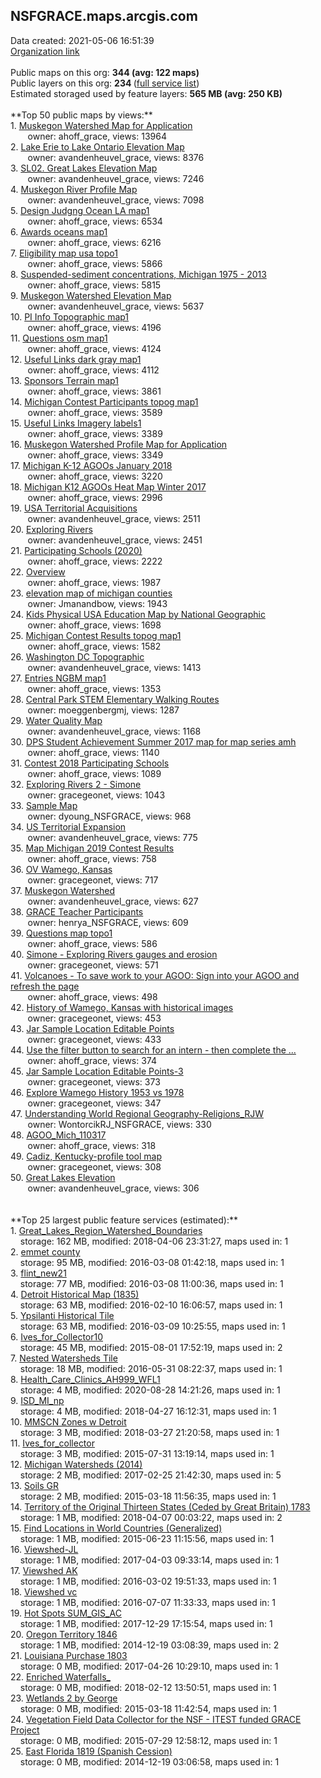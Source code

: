 <h2>NSFGRACE.maps.arcgis.com</h2> Data created: 2021-05-06 16:51:39 <br /><a target='new' href='https://NSFGRACE.maps.arcgis.com'>Organization link</a><br /><br />Public maps on this org: <b>344 (avg: 122 maps)</b><br />Public layers on this org: <b>234 </b>(<a target='new' href='https://services.arcgis.com/wgzKd27pYSsjGo3t/ArcGIS/rest/services'>full service list</a>)<br />Estimated storaged used by feature layers: <b>565 MB (avg: 250 KB)</b><br /><br />**Top 50 public maps by views:**<br />  1. <a target='new' href='https://www.arcgis.com/home/item.html?id=ed360c857b0d4a9d9796159f22286d8e'>Muskegon Watershed Map for Application</a> <br />  &nbsp;&nbsp;&nbsp;&nbsp; &nbsp;&nbsp;owner: ahoff_grace, views: 13964<br />  2. <a target='new' href='https://www.arcgis.com/home/item.html?id=3bb3b3b7efd64182bcfd0cbb46aa9b3f'>Lake Erie to Lake Ontario Elevation Map</a> <br />  &nbsp;&nbsp;&nbsp;&nbsp; &nbsp;&nbsp;owner: avandenheuvel_grace, views: 8376<br />  3. <a target='new' href='https://www.arcgis.com/home/item.html?id=b761067f795b4d93bc53465ae18bffd8'>SL02. Great Lakes Elevation Map</a> <br />  &nbsp;&nbsp;&nbsp;&nbsp; &nbsp;&nbsp;owner: avandenheuvel_grace, views: 7246<br />  4. <a target='new' href='https://www.arcgis.com/home/item.html?id=598e3b4d4d344644b44ceb8366985fec'>Muskegon River Profile Map</a> <br />  &nbsp;&nbsp;&nbsp;&nbsp; &nbsp;&nbsp;owner: avandenheuvel_grace, views: 7098<br />  5. <a target='new' href='https://www.arcgis.com/home/item.html?id=945c5a036a0f4596a64730500b1214ba'>Design Judgng Ocean LA map1</a> <br />  &nbsp;&nbsp;&nbsp;&nbsp; &nbsp;&nbsp;owner: ahoff_grace, views: 6534<br />  6. <a target='new' href='https://www.arcgis.com/home/item.html?id=d43b911c2a6c467fb6ee5e138c342773'>Awards oceans map1</a> <br />  &nbsp;&nbsp;&nbsp;&nbsp; &nbsp;&nbsp;owner: ahoff_grace, views: 6216<br />  7. <a target='new' href='https://www.arcgis.com/home/item.html?id=8113abc375e341439ab036e421f501f5'>Eligibility map usa topo1</a> <br />  &nbsp;&nbsp;&nbsp;&nbsp; &nbsp;&nbsp;owner: ahoff_grace, views: 5866<br />  8. <a target='new' href='https://www.arcgis.com/home/item.html?id=535904b250eb46e091600db91b9e7a7a'>Suspended-sediment concentrations, Michigan 1975 - 2013</a> <br />  &nbsp;&nbsp;&nbsp;&nbsp; &nbsp;&nbsp;owner: ahoff_grace, views: 5815<br />  9. <a target='new' href='https://www.arcgis.com/home/item.html?id=1a075cdeedcc46f1b1106a38e665ee56'>Muskegon Watershed Elevation Map</a> <br />  &nbsp;&nbsp;&nbsp;&nbsp; &nbsp;&nbsp;owner: avandenheuvel_grace, views: 5637<br />  10. <a target='new' href='https://www.arcgis.com/home/item.html?id=ebb89bf47e6a4564a689be1577b0b6f5'>PI Info Topographic map1</a> <br />  &nbsp;&nbsp;&nbsp;&nbsp; &nbsp;&nbsp;owner: ahoff_grace, views: 4196<br />  11. <a target='new' href='https://www.arcgis.com/home/item.html?id=9ae9dedb9d4a48ec8b200cae0c9f20ba'>Questions osm map1</a> <br />  &nbsp;&nbsp;&nbsp;&nbsp; &nbsp;&nbsp;owner: ahoff_grace, views: 4124<br />  12. <a target='new' href='https://www.arcgis.com/home/item.html?id=04954cc7d5514854950eb3e2f6c11035'>Useful Links dark gray map1</a> <br />  &nbsp;&nbsp;&nbsp;&nbsp; &nbsp;&nbsp;owner: ahoff_grace, views: 4112<br />  13. <a target='new' href='https://www.arcgis.com/home/item.html?id=f23835a48add49458e5fab3f587e3d61'>Sponsors Terrain map1</a> <br />  &nbsp;&nbsp;&nbsp;&nbsp; &nbsp;&nbsp;owner: ahoff_grace, views: 3861<br />  14. <a target='new' href='https://www.arcgis.com/home/item.html?id=925c986aee054120918ea633d500a92a'>Michigan Contest Participants topog map1</a> <br />  &nbsp;&nbsp;&nbsp;&nbsp; &nbsp;&nbsp;owner: ahoff_grace, views: 3589<br />  15. <a target='new' href='https://www.arcgis.com/home/item.html?id=91f2d1aef48a42d49895640f1b57af36'>Useful Links Imagery labels1</a> <br />  &nbsp;&nbsp;&nbsp;&nbsp; &nbsp;&nbsp;owner: ahoff_grace, views: 3389<br />  16. <a target='new' href='https://www.arcgis.com/home/item.html?id=3ca3f8d94c4f40228244b15c41ed9485'>Muskegon Watershed Profile Map for Application</a> <br />  &nbsp;&nbsp;&nbsp;&nbsp; &nbsp;&nbsp;owner: ahoff_grace, views: 3349<br />  17. <a target='new' href='https://www.arcgis.com/home/item.html?id=30a01595760641e3af919f6996f6d40d'>Michigan K-12 AGOOs January 2018</a> <br />  &nbsp;&nbsp;&nbsp;&nbsp; &nbsp;&nbsp;owner: ahoff_grace, views: 3220<br />  18. <a target='new' href='https://www.arcgis.com/home/item.html?id=ca2a6f91751c49b3a761e6634714d632'>Michigan K12 AGOOs Heat Map Winter 2017</a> <br />  &nbsp;&nbsp;&nbsp;&nbsp; &nbsp;&nbsp;owner: ahoff_grace, views: 2996<br />  19. <a target='new' href='https://www.arcgis.com/home/item.html?id=556d5345324c432e9e7f976898ba0a73'>USA Territorial Acquisitions </a> <br />  &nbsp;&nbsp;&nbsp;&nbsp; &nbsp;&nbsp;owner: avandenheuvel_grace, views: 2511<br />  20. <a target='new' href='https://www.arcgis.com/home/item.html?id=1fdb0dc963f6478aa3542bac0a69bf8e'>Exploring Rivers</a> <br />  &nbsp;&nbsp;&nbsp;&nbsp; &nbsp;&nbsp;owner: avandenheuvel_grace, views: 2451<br />  21. <a target='new' href='https://www.arcgis.com/home/item.html?id=39171fe3f8d741e1ba53c9898e885b87'>Participating Schools (2020)</a> <br />  &nbsp;&nbsp;&nbsp;&nbsp; &nbsp;&nbsp;owner: ahoff_grace, views: 2222<br />  22. <a target='new' href='https://www.arcgis.com/home/item.html?id=4f5714e2fe5b4acb9cfa8a324c39e53a'>Overview</a> <br />  &nbsp;&nbsp;&nbsp;&nbsp; &nbsp;&nbsp;owner: ahoff_grace, views: 1987<br />  23. <a target='new' href='https://www.arcgis.com/home/item.html?id=8a95f350f10b404aa2682e3558865b31'>elevation map of michigan counties</a> <br />  &nbsp;&nbsp;&nbsp;&nbsp; &nbsp;&nbsp;owner: Jmanandbow, views: 1943<br />  24. <a target='new' href='https://www.arcgis.com/home/item.html?id=719094a7cbe345879f22690926a8fec7'>Kids Physical USA Education Map by National Geographic</a> <br />  &nbsp;&nbsp;&nbsp;&nbsp; &nbsp;&nbsp;owner: ahoff_grace, views: 1698<br />  25. <a target='new' href='https://www.arcgis.com/home/item.html?id=2eb7a8dd71434ecd8aaa43772481b2e1'>Michigan Contest Results topog map1</a> <br />  &nbsp;&nbsp;&nbsp;&nbsp; &nbsp;&nbsp;owner: ahoff_grace, views: 1582<br />  26. <a target='new' href='https://www.arcgis.com/home/item.html?id=d708f2d958ca4b83b23458b123348025'>Washington DC Topographic</a> <br />  &nbsp;&nbsp;&nbsp;&nbsp; &nbsp;&nbsp;owner: avandenheuvel_grace, views: 1413<br />  27. <a target='new' href='https://www.arcgis.com/home/item.html?id=57e8729e9143412489dd04fe0661c0e4'>Entries NGBM map1</a> <br />  &nbsp;&nbsp;&nbsp;&nbsp; &nbsp;&nbsp;owner: ahoff_grace, views: 1353<br />  28. <a target='new' href='https://www.arcgis.com/home/item.html?id=a3671aa557574c5987544b825a38cf49'>Central Park STEM Elementary Walking Routes</a> <br />  &nbsp;&nbsp;&nbsp;&nbsp; &nbsp;&nbsp;owner: moeggenbergmj, views: 1287<br />  29. <a target='new' href='https://www.arcgis.com/home/item.html?id=bc7b0966b2f64f0b80b23f38a853e021'>Water Quality Map</a> <br />  &nbsp;&nbsp;&nbsp;&nbsp; &nbsp;&nbsp;owner: avandenheuvel_grace, views: 1168<br />  30. <a target='new' href='https://www.arcgis.com/home/item.html?id=f862ff50ed3243a9ab30671187b75cb7'>DPS Student Achievement Summer 2017 map for map series amh</a> <br />  &nbsp;&nbsp;&nbsp;&nbsp; &nbsp;&nbsp;owner: ahoff_grace, views: 1140<br />  31. <a target='new' href='https://www.arcgis.com/home/item.html?id=d3c93a83af8e498e9bd7ba5c261e5228'>Contest 2018 Participating Schools</a> <br />  &nbsp;&nbsp;&nbsp;&nbsp; &nbsp;&nbsp;owner: ahoff_grace, views: 1089<br />  32. <a target='new' href='https://www.arcgis.com/home/item.html?id=1f44dfbc22064d06955c0e629a7aff7e'>Exploring Rivers 2 - Simone</a> <br />  &nbsp;&nbsp;&nbsp;&nbsp; &nbsp;&nbsp;owner: gracegeonet, views: 1043<br />  33. <a target='new' href='https://www.arcgis.com/home/item.html?id=6b310f3c32634401a469aa8e46268c0d'>Sample Map</a> <br />  &nbsp;&nbsp;&nbsp;&nbsp; &nbsp;&nbsp;owner: dyoung_NSFGRACE, views: 968<br />  34. <a target='new' href='https://www.arcgis.com/home/item.html?id=70bf346ab46c41ff9250cd7b98699ca9'>US Territorial Expansion</a> <br />  &nbsp;&nbsp;&nbsp;&nbsp; &nbsp;&nbsp;owner: avandenheuvel_grace, views: 775<br />  35. <a target='new' href='https://www.arcgis.com/home/item.html?id=96985903f4724bd28325f29e5978d6f2'>Map Michigan 2019 Contest Results</a> <br />  &nbsp;&nbsp;&nbsp;&nbsp; &nbsp;&nbsp;owner: ahoff_grace, views: 758<br />  36. <a target='new' href='https://www.arcgis.com/home/item.html?id=62712c953e234a0a86468fcddf0cb558'>OV Wamego, Kansas</a> <br />  &nbsp;&nbsp;&nbsp;&nbsp; &nbsp;&nbsp;owner: gracegeonet, views: 717<br />  37. <a target='new' href='https://www.arcgis.com/home/item.html?id=03248c9a17684e48a542f51ab55a104b'>Muskegon Watershed</a> <br />  &nbsp;&nbsp;&nbsp;&nbsp; &nbsp;&nbsp;owner: avandenheuvel_grace, views: 627<br />  38. <a target='new' href='https://www.arcgis.com/home/item.html?id=891d0b97f7c94b2ab11415bf2c03186a'>GRACE Teacher Participants</a> <br />  &nbsp;&nbsp;&nbsp;&nbsp; &nbsp;&nbsp;owner: henrya_NSFGRACE, views: 609<br />  39. <a target='new' href='https://www.arcgis.com/home/item.html?id=00c33a9464e7452db673a3f549318579'>Questions map topo1</a> <br />  &nbsp;&nbsp;&nbsp;&nbsp; &nbsp;&nbsp;owner: ahoff_grace, views: 586<br />  40. <a target='new' href='https://www.arcgis.com/home/item.html?id=e263501378fc45008dc28e0ac88645bc'>Simone - Exploring Rivers gauges and erosion</a> <br />  &nbsp;&nbsp;&nbsp;&nbsp; &nbsp;&nbsp;owner: gracegeonet, views: 571<br />  41. <a target='new' href='https://www.arcgis.com/home/item.html?id=a20beb99567a41e2bb79cf7093a1488c'>Volcanoes - To save work to your AGOO: Sign into your AGOO and refresh the page</a> <br />  &nbsp;&nbsp;&nbsp;&nbsp; &nbsp;&nbsp;owner: ahoff_grace, views: 498<br />  42. <a target='new' href='https://www.arcgis.com/home/item.html?id=89b97448bed444559c4c0312150fee8b'>History of Wamego, Kansas with historical images</a> <br />  &nbsp;&nbsp;&nbsp;&nbsp; &nbsp;&nbsp;owner: gracegeonet, views: 453<br />  43. <a target='new' href='https://www.arcgis.com/home/item.html?id=fd28eda2d0ca4069985a91f6084aabc3'>Jar Sample Location Editable Points</a> <br />  &nbsp;&nbsp;&nbsp;&nbsp; &nbsp;&nbsp;owner: gracegeonet, views: 433<br />  44. <a target='new' href='https://www.arcgis.com/home/item.html?id=ba585d9c74e24ab0b8e316793a71e744'>Use the filter button to search for an intern - then complete the ...</a> <br />  &nbsp;&nbsp;&nbsp;&nbsp; &nbsp;&nbsp;owner: ahoff_grace, views: 374<br />  45. <a target='new' href='https://www.arcgis.com/home/item.html?id=939338fb4eca462ab1c73ae8c5f825b3'>Jar Sample Location Editable Points-3</a> <br />  &nbsp;&nbsp;&nbsp;&nbsp; &nbsp;&nbsp;owner: gracegeonet, views: 373<br />  46. <a target='new' href='https://www.arcgis.com/home/item.html?id=b86da66ed966459e93b7cf8ac9c619d9'>Explore Wamego History 1953 vs 1978</a> <br />  &nbsp;&nbsp;&nbsp;&nbsp; &nbsp;&nbsp;owner: gracegeonet, views: 347<br />  47. <a target='new' href='https://www.arcgis.com/home/item.html?id=0d65d9d71cda41b2905c4c557a5e8201'>Understanding World Regional Geography-Religions_RJW</a> <br />  &nbsp;&nbsp;&nbsp;&nbsp; &nbsp;&nbsp;owner: WontorcikRJ_NSFGRACE, views: 330<br />  48. <a target='new' href='https://www.arcgis.com/home/item.html?id=c98a63208e3545c68b5f33aed034e898'>AGOO_Mich_110317</a> <br />  &nbsp;&nbsp;&nbsp;&nbsp; &nbsp;&nbsp;owner: ahoff_grace, views: 318<br />  49. <a target='new' href='https://www.arcgis.com/home/item.html?id=acc6ed9c49774e34bc47480e35add35d'>Cadiz, Kentucky-profile tool map</a> <br />  &nbsp;&nbsp;&nbsp;&nbsp; &nbsp;&nbsp;owner: gracegeonet, views: 308<br />  50. <a target='new' href='https://www.arcgis.com/home/item.html?id=94686a3ed6474aef956078105061fc0c'>Great Lakes Elevation</a> <br />  &nbsp;&nbsp;&nbsp;&nbsp; &nbsp;&nbsp;owner: avandenheuvel_grace, views: 306<br /><br /><br />**Top 25 largest public feature services (estimated):**<br /> 1. <a target='new' href='https://www.arcgis.com/home/item.html?id=69f2c60b18cb47b280e8f870d917e14b'>Great_Lakes_Region_Watershed_Boundaries</a><br /> &nbsp;&nbsp;&nbsp;&nbsp;storage: 162 MB, modified: 2018-04-06 23:31:27, maps used in: 1<br /> 2. <a target='new' href='https://www.arcgis.com/home/item.html?id=58b1ceef39de4cfbb5b3b0eb4b4b99f7'>emmet county</a><br /> &nbsp;&nbsp;&nbsp;&nbsp;storage: 95 MB, modified: 2016-03-08 01:42:18, maps used in: 1<br /> 3. <a target='new' href='https://www.arcgis.com/home/item.html?id=6af2a49f8cd34ac8b402cf4dc97c9661'>flint_new21</a><br /> &nbsp;&nbsp;&nbsp;&nbsp;storage: 77 MB, modified: 2016-03-08 11:00:36, maps used in: 1<br /> 4. <a target='new' href='https://www.arcgis.com/home/item.html?id=81cae0674ac5418daece8a1022e7fab5'>Detroit Historical Map (1835)</a><br /> &nbsp;&nbsp;&nbsp;&nbsp;storage: 63 MB, modified: 2016-02-10 16:06:57, maps used in: 1<br /> 5. <a target='new' href='https://www.arcgis.com/home/item.html?id=b7f78e00d8e64038a4f1b10b1616f706'>Ypsilanti Historical Tile</a><br /> &nbsp;&nbsp;&nbsp;&nbsp;storage: 63 MB, modified: 2016-03-09 10:25:55, maps used in: 1<br /> 6. <a target='new' href='https://www.arcgis.com/home/item.html?id=cbc6dd85340a4159b9dc3ac9a6d199c7'>Ives_for_Collector10</a><br /> &nbsp;&nbsp;&nbsp;&nbsp;storage: 45 MB, modified: 2015-08-01 17:52:19, maps used in: 2<br /> 7. <a target='new' href='https://www.arcgis.com/home/item.html?id=baaff9ebfaa74571b6244f48dc526363'>Nested Watersheds Tile</a><br /> &nbsp;&nbsp;&nbsp;&nbsp;storage: 18 MB, modified: 2016-05-31 08:22:37, maps used in: 1<br /> 8. <a target='new' href='https://www.arcgis.com/home/item.html?id=ef73db5b5dde4b78ac25dfd88b928637'>Health_Care_Clinics_AH999_WFL1</a><br /> &nbsp;&nbsp;&nbsp;&nbsp;storage: 4 MB, modified: 2020-08-28 14:21:26, maps used in: 1<br /> 9. <a target='new' href='https://www.arcgis.com/home/item.html?id=29f626c43ee84c7d88fa80e561d6dbfa'>ISD_MI_np</a><br /> &nbsp;&nbsp;&nbsp;&nbsp;storage: 4 MB, modified: 2018-04-27 16:12:31, maps used in: 1<br /> 10. <a target='new' href='https://www.arcgis.com/home/item.html?id=53578137e6be42faaf37511718fd54dd'>MMSCN Zones w Detroit</a><br /> &nbsp;&nbsp;&nbsp;&nbsp;storage: 3 MB, modified: 2018-03-27 21:20:58, maps used in: 1<br /> 11. <a target='new' href='https://www.arcgis.com/home/item.html?id=4c49acfd3cc6429885ee7e68d71469f1'>Ives_for_collector</a><br /> &nbsp;&nbsp;&nbsp;&nbsp;storage: 3 MB, modified: 2015-07-31 13:19:14, maps used in: 1<br /> 12. <a target='new' href='https://www.arcgis.com/home/item.html?id=d9233f8191c64d8aa46f05526091f055'>Michigan Watersheds (2014)</a><br /> &nbsp;&nbsp;&nbsp;&nbsp;storage: 2 MB, modified: 2017-02-25 21:42:30, maps used in: 5<br /> 13. <a target='new' href='https://www.arcgis.com/home/item.html?id=258f23eceb00474c946aabd775f667f8'>Soils GR</a><br /> &nbsp;&nbsp;&nbsp;&nbsp;storage: 2 MB, modified: 2015-03-18 11:56:35, maps used in: 1<br /> 14. <a target='new' href='https://www.arcgis.com/home/item.html?id=6dc18c87d4b846389bb21ae6bb33dfb7'>Territory of the Original Thirteen States (Ceded by Great Britain) 1783</a><br /> &nbsp;&nbsp;&nbsp;&nbsp;storage: 1 MB, modified: 2018-04-07 00:03:22, maps used in: 2<br /> 15. <a target='new' href='https://www.arcgis.com/home/item.html?id=5919400f1f704c00a5e364b146feccac'>Find Locations in World Countries (Generalized)</a><br /> &nbsp;&nbsp;&nbsp;&nbsp;storage: 1 MB, modified: 2015-06-23 11:15:56, maps used in: 1<br /> 16. <a target='new' href='https://www.arcgis.com/home/item.html?id=9269fd6c5720463e80ae51a2b80524c3'>Viewshed-JL</a><br /> &nbsp;&nbsp;&nbsp;&nbsp;storage: 1 MB, modified: 2017-04-03 09:33:14, maps used in: 1<br /> 17. <a target='new' href='https://www.arcgis.com/home/item.html?id=541be6e9fb7841b5ac47365cc3c4ed3b'>Viewshed AK</a><br /> &nbsp;&nbsp;&nbsp;&nbsp;storage: 1 MB, modified: 2016-03-02 19:51:33, maps used in: 1<br /> 18. <a target='new' href='https://www.arcgis.com/home/item.html?id=7f1ada810f844f6f9a246857c3fd0435'>Viewshed vc</a><br /> &nbsp;&nbsp;&nbsp;&nbsp;storage: 1 MB, modified: 2016-07-07 11:33:33, maps used in: 1<br /> 19. <a target='new' href='https://www.arcgis.com/home/item.html?id=c8c7645a35934b4995ec6e3cc72e1224'>Hot Spots SUM_GIS_AC</a><br /> &nbsp;&nbsp;&nbsp;&nbsp;storage: 1 MB, modified: 2017-12-29 17:15:54, maps used in: 1<br /> 20. <a target='new' href='https://www.arcgis.com/home/item.html?id=00471b63a27f489ba8659f3f66446df4'>Oregon Territory 1846</a><br /> &nbsp;&nbsp;&nbsp;&nbsp;storage: 1 MB, modified: 2014-12-19 03:08:39, maps used in: 2<br /> 21. <a target='new' href='https://www.arcgis.com/home/item.html?id=223e1069fa3e45f5875c500696baef47'>Louisiana Purchase 1803</a><br /> &nbsp;&nbsp;&nbsp;&nbsp;storage: 0 MB, modified: 2017-04-26 10:29:10, maps used in: 1<br /> 22. <a target='new' href='https://www.arcgis.com/home/item.html?id=a128b65c36de4739990131fe3af4e68e'>Enriched Waterfalls_</a><br /> &nbsp;&nbsp;&nbsp;&nbsp;storage: 0 MB, modified: 2018-02-12 13:50:51, maps used in: 1<br /> 23. <a target='new' href='https://www.arcgis.com/home/item.html?id=d02cef44313f4e0bb49f0a2efc260f9a'>Wetlands 2 by George</a><br /> &nbsp;&nbsp;&nbsp;&nbsp;storage: 0 MB, modified: 2015-03-18 11:42:54, maps used in: 1<br /> 24. <a target='new' href='https://www.arcgis.com/home/item.html?id=761ba3ef60744481834d9ce3880b0361'>Vegetation Field Data Collector for the NSF - ITEST funded GRACE Project</a><br /> &nbsp;&nbsp;&nbsp;&nbsp;storage: 0 MB, modified: 2015-07-29 12:58:12, maps used in: 1<br /> 25. <a target='new' href='https://www.arcgis.com/home/item.html?id=b7ef8ccf6edb4c3e9cbd082bb76b5ef9'>East Florida 1819 (Spanish Cession)</a><br /> &nbsp;&nbsp;&nbsp;&nbsp;storage: 0 MB, modified: 2014-12-19 03:06:58, maps used in: 1<br />